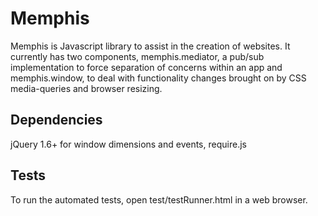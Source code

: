Memphis
=======

Memphis is Javascript library to assist in the creation of websites. It currently has two components, memphis.mediator, a pub/sub implementation to force separation of concerns within an app and memphis.window, to deal with functionality changes brought on by CSS media-queries and browser resizing.

Dependencies
------------

jQuery 1.6+ for window dimensions and events, require.js

Tests
-----

To run the automated tests, open test/testRunner.html in a web browser.